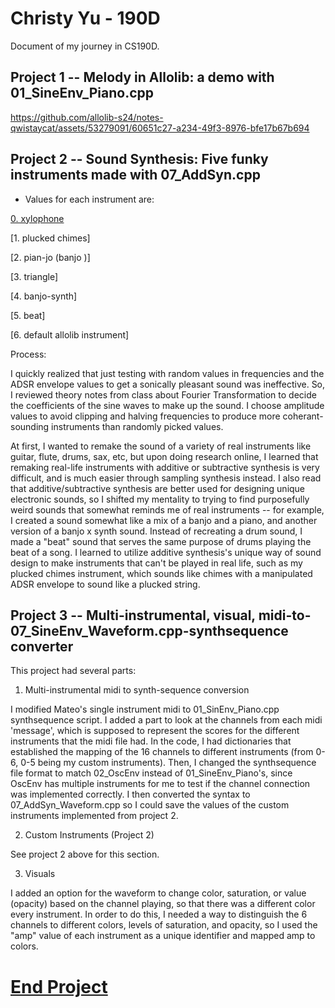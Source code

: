 # Christy Yu - 190D

Document of my journey in CS190D.

## Project 1 -- Melody in Allolib: a demo with 01_SineEnv_Piano.cpp
https://github.com/allolib-s24/notes-qwistaycat/assets/53279091/60651c27-a234-49f3-8976-bfe17b67b694

## Project 2 -- Sound Synthesis: Five funky instruments made with 07_AddSyn.cpp
- Values for each instrument are:

[0. xylophone](allolib_playground/tutorials/synthesis/bin/AddSyn-data/0.preset)

[1. plucked chimes]

[2. pian-jo (banjo )]

[3. triangle]

[4. banjo-synth]

[5. beat]

[6. default allolib instrument]

Process: 

I quickly realized that just testing with random values in frequencies and the ADSR envelope values to get a sonically pleasant sound was ineffective. So, I reviewed theory notes from class about Fourier Transformation to decide the coefficients of the sine waves to make up the sound. I choose amplitude values to avoid clipping and halving frequencies to produce more coherant-sounding instruments than randomly picked values.

At first, I wanted to remake the sound of a variety of real instruments like guitar, flute, drums, sax, etc, but upon doing research online, I learned that remaking real-life instruments with additive or subtractive synthesis is very difficult, and is much easier through sampling synthesis instead. I also read that additive/subtractive synthesis are better used for designing unique electronic sounds, so I shifted my mentality to trying to find purposefully weird sounds that somewhat reminds me of real instruments -- for example, I created a sound somewhat like a mix of a banjo and a piano, and another version of a banjo x synth sound. Instead of recreating a drum sound, I made a "beat" sound that serves the same purpose of drums playing the beat of a song. I learned to utilize additive synthesis's unique way of sound design to make instruments that can't be played in real life, such as my plucked chimes instrument, which sounds like chimes with a manipulated ADSR envelope to sound like a plucked string. 

## Project 3 -- Multi-instrumental, visual, midi-to-07_SineEnv_Waveform.cpp-synthsequence converter

This project had several parts:
1. Multi-instrumental midi to synth-sequence conversion

I modified Mateo's single instrument midi to 01_SinEnv_Piano.cpp synthsequence script. I added a part to look at the channels from each midi 'message', which is supposed to represent the scores for the different instruments that the midi file had. In the code, I had dictionaries that established the mapping of the 16 channels to different instruments (from 0-6, 0-5 being my custom instruments). Then, I changed the synthsequence file format to match 02_OscEnv instead of 01_SineEnv_Piano's, since OscEnv has multiple instruments for me to test if the channel connection was implemented correctly. I then converted the syntax to 07_AddSyn_Waveform.cpp so I could save the values of the custom instruments implemented from project 2.

2. Custom Instruments (Project 2)

See project 2 above for this section. 

3. Visuals

I added an option for the waveform to change color, saturation, or value (opacity) based on the channel playing, so that there was a different color every instrument. In order to do this, I needed a way to distinguish the 6 channels to different colors, levels of saturation, and opacity, so I used the "amp" value of each instrument as a unique identifier and mapped amp to colors.

# [End Project](https://youtu.be/MgQTpIPndlM)
